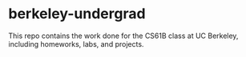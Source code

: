 # berkeley-undergrad

This repo contains the work done for the CS61B class at UC Berkeley, including homeworks, labs, and projects.
